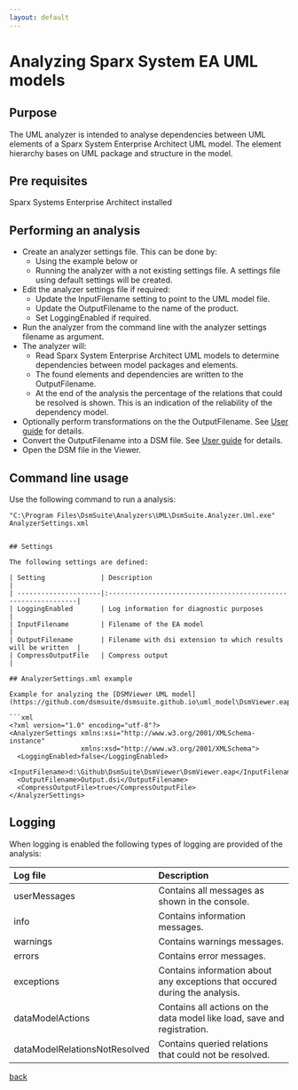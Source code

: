```yaml
---
layout: default
---
```

  
# Analyzing Sparx System EA UML models

## Purpose

The UML analyzer is intended to analyse dependencies between UML elements of a Sparx System Enterprise Architect UML model.
The element hierarchy bases on UML package and structure in the model.

## Pre requisites
Sparx Systems Enterprise Architect installed

## Performing an analysis

* Create an analyzer settings file. This can be done by: 
    * Using the example below or 
	* Running the analyzer with a not existing settings file. A settings file using default settings will be created.
* Edit the analyzer settings file if required:
    * Update the InputFilename setting to point to the UML model file.
	* Update the OutputFilename to the name of the product.
	* Set LoggingEnabled if required.
* Run the analyzer from the command line with the analyzer settings filename as argument.
* The analyzer will:
    * Read Sparx System Enterprise Architect UML models to determine dependencies between model packages and elements.
	* The found elements and dependencies are written to the OutputFilename.
	* At the end of the analysis the percentage of the relations that could be resolved is shown. This is an indication of the reliability of the dependency model.
* Optionally perform transformations on the the OutputFilename. See [User guide](user_guide) for details.
* Convert the OutputFilename into a DSM file. See [User guide](user_guide) for details.
* Open the DSM file in the Viewer.

## Command line usage

Use the following command to run a analysis:

```
"C:\Program Files\DsmSuite\Analyzers\UML\DsmSuite.Analyzer.Uml.exe" AnalyzerSettings.xml


## Settings

The following settings are defined:

| Setting              | Description                                                   | 
| ---------------------|:--------------------------------------------------------------|
| LoggingEnabled       | Log information for diagnostic purposes                       |
| InputFilename        | Filename of the EA model                                      |
| OutputFilename       | Filename with dsi extension to which results will be written  |
| CompressOutputFile   | Compress output                                               |

## AnalyzerSettings.xml example 

Example for analyzing the [DSMViewer UML model](https://github.com/dsmsuite/dsmsuite.github.io\uml_model\DsmViewer.eap).

```xml
<?xml version="1.0" encoding="utf-8"?>
<AnalyzerSettings xmlns:xsi="http://www.w3.org/2001/XMLSchema-instance" 
                  xmlns:xsd="http://www.w3.org/2001/XMLSchema">
  <LoggingEnabled>false</LoggingEnabled>
  <InputFilename>d:\Github\DsmSuite\DsmViewer\DsmViewer.eap</InputFilename>
  <OutputFilename>Output.dsi</OutputFilename>
  <CompressOutputFile>true</CompressOutputFile>  
</AnalyzerSettings>
```
## Logging

When logging is enabled the following types of logging are provided of the analysis:

| Log file                      | Description                                                                          | 
|:------------------------------|:-------------------------------------------------------------------------------------|
| userMessages                  | Contains all messages as shown in the console.                                       |
| info                          | Contains information messages.                                                       |
| warnings                      | Contains warnings messages.                                                          |
| errors                        | Contains error messages.                                                             |
| exceptions                    | Contains information about any exceptions that occured during the analysis.          |
| dataModelActions              | Contains all actions on the data model like load, save and registration.             |
| dataModelRelationsNotResolved | Contains queried relations that could not be resolved.                               |                            |

[back](user_guide)
